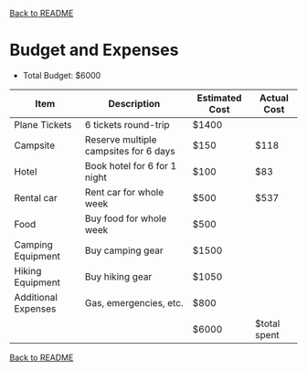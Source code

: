 [Back to README](https://github.com/mrbrhc/myTrip-project-/blob/master/README.md)

# Budget and Expenses
* Total Budget: $6000

|Item|Description|Estimated Cost| Actual Cost|
|----|-----------|--------------|------------|
|Plane Tickets|6 tickets round-trip|$1400|   |
|Campsite|Reserve multiple campsites for 6 days|$150|$118|
|Hotel|Book hotel for 6 for 1 night|$100|$83|
|Rental car|Rent car for whole week|$500|$537|
|Food|Buy food for whole week|$500| |
|Camping Equipment|Buy camping gear|$1500| |
|Hiking Equipment|Buy hiking gear|$1050| |
|Additional Expenses|Gas, emergencies, etc.|$800| |
| | |$6000|$total spent|

[Back to README](https://github.com/mrbrhc/myTrip-project-/blob/master/README.md)
